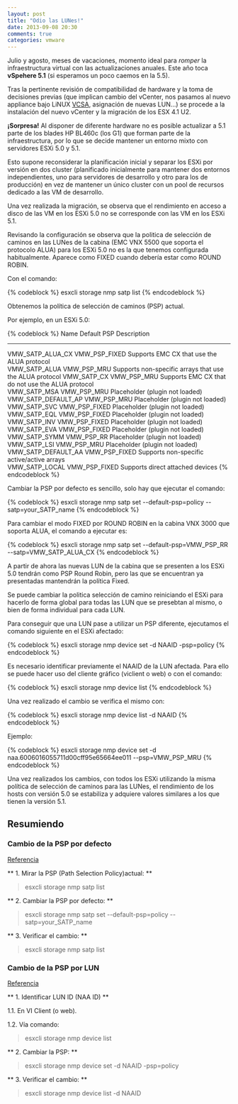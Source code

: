 ```yaml
---
layout: post
title: "Odio las LUNes!"
date: 2013-09-08 20:30
comments: true
categories: vmware
---
```

Julio y agosto, meses de vacaciones, momento ideal para *romper* la infraestructura virtual con las actualizaciones anuales. Este año toca **vSpehere 5.1** (si esperamos un poco caemos en la 5.5).

Tras la pertinente revisión de compatibilidad de hardware y la toma de decisiones previas (que implican cambio del vCenter, nos pasamos al nuevo appliance bajo LiNUX [VCSA](http://kb.vmware.com/selfservice/microsites/search.do?language=en_US&cmd=displayKC&externalId=2007619), asignación de nuevas LUN…) se procede a la instalación del nuevo vCenter y la migración de los ESX 4.1 U2.
<!-- more -->

**¡Sorpresa!** Al disponer de diferente hardware no es posible actualizar a 5.1 parte de los blades HP BL460c (los G1) que forman parte de la infraestructura, por lo que se decide mantener un entorno mixto con servidores ESXi 5.0 y 5.1.

Esto supone reconsiderar la planificación inicial y separar los ESXi por versión en dos cluster (planificado inicialmente para mantener dos entornos independientes, uno para servidores de desarrollo y otro para los de producción) en vez de mantener un único cluster con un pool de recursos dedicado a las VM de desarrollo.

Una vez realizada la migración, se observa que el rendimiento en acceso a disco de las VM en los ESXi 5.0 no se corresponde con las VM en los ESXi 5.1. 

Revisando la configuración se observa que la politica de selección de caminos en las LUNes de la cabina (EMC VNX 5500 que soporta el protocolo ALUA) para los ESXi 5.0 no es la que tenemos configurada habitualmente. Aparece como FIXED cuando debería estar como ROUND ROBIN.

Con el comando:

{% codeblock %}
esxcli storage nmp satp list
{% endcodeblock %}

Obtenemos la política de selección de caminos (PSP) actual. 

Por ejemplo, en un ESXi 5.0:

{% codeblock %}
Name                 Default PSP    Description
-------------------  -------------  -------------------------------------------------------   
VMW_SATP_ALUA_CX     VMW_PSP_FIXED     Supports EMC CX that use the ALUA protocol             
VMW_SATP_ALUA        VMW_PSP_MRU    Supports non-specific arrays that use the ALUA protocol
VMW_SATP_CX          VMW_PSP_MRU    Supports EMC CX that do not use the ALUA protocol      
VMW_SATP_MSA         VMW_PSP_MRU    Placeholder (plugin not loaded)                        
VMW_SATP_DEFAULT_AP  VMW_PSP_MRU    Placeholder (plugin not loaded)                        
VMW_SATP_SVC         VMW_PSP_FIXED  Placeholder (plugin not loaded)                        
VMW_SATP_EQL         VMW_PSP_FIXED  Placeholder (plugin not loaded)                        
VMW_SATP_INV         VMW_PSP_FIXED  Placeholder (plugin not loaded)                        
VMW_SATP_EVA         VMW_PSP_FIXED  Placeholder (plugin not loaded)                        
VMW_SATP_SYMM        VMW_PSP_RR     Placeholder (plugin not loaded)                        
VMW_SATP_LSI         VMW_PSP_MRU    Placeholder (plugin not loaded)                        
VMW_SATP_DEFAULT_AA  VMW_PSP_FIXED  Supports non-specific active/active arrays             
VMW_SATP_LOCAL       VMW_PSP_FIXED  Supports direct attached devices
{% endcodeblock %}

Cambiar la PSP por defecto es sencillo, solo hay que ejecutar el comando:

{% codeblock %}
esxcli storage nmp satp set --default-psp=policy --satp=your_SATP_name
{% endcodeblock %}

Para cambiar el modo FIXED por ROUND ROBIN en la cabina VNX 3000 que soporta ALUA, el comando a ejecutar es:

{% codeblock %}
esxcli storage nmp satp set --default-psp=VMW_PSP_RR --satp=VMW_SATP_ALUA_CX
{% endcodeblock %}

A partir de ahora las nuevas LUN de la cabina que se presenten a los ESXi 5.0 tendrán como PSP Round Robin, pero las que se encuentran ya presentadas mantendrán la política Fixed.

Se puede cambiar la politica selección de camino reiniciando el ESXi para hacerlo de forma global para todas las LUN que se presebtan al mismo, o bien de forma individual para cada LUN.

Para conseguir que una LUN pase a utilizar un PSP diferente, ejecutamos el comando siguiente en el ESXi afectado:

{% codeblock %}
esxcli storage nmp device set -d NAAID -psp=policy
{% endcodeblock %}

Es necesario identificar previamente el NAAID de la LUN afectada. Para ello se puede hacer uso del cliente gráfico (viclient o web) o con el comando:

{% codeblock %}
esxcli storage nmp device list
{% endcodeblock %}

Una vez realizado el cambio se verifica el mismo con:

{% codeblock %}
esxcli storage nmp device list -d NAAID
{% endcodeblock %}

Ejemplo:

{% codeblock %}
esxcli storage nmp device set -d naa.6006016055711d00cff95e65664ee011 --psp=VMW_PSP_MRU
{% endcodeblock %}

Una vez realizados los cambios, con todos los ESXi utilizando la misma política de selección de caminos para las LUNes, el rendimiento de los hosts con versión 5.0 se estabiliza y adquiere valores similares a los que tienen la versión 5.1.

## Resumiendo

### Cambio de la PSP por defecto

[Referencia](http://kb.vmware.com/selfservice/search.do?cmd=displayKC&docType=kc&docTypeID=DT_KB_1_1&externalId=1017760)

** 1. Mirar la PSP (Path Selection Policy)actual: **

> esxcli storage nmp satp list

** 2. Cambiar la PSP por defecto: **

> esxcli storage nmp satp set --default-psp=policy --satp=your_SATP_name

** 3. Verificar el cambio: **

> esxcli storage nmp satp list

### Cambio de la PSP por LUN

[Referencia](http://kb.vmware.com/selfservice/microsites/search.do?language=en_US&cmd=displayKC&externalId=1036189)

** 1. Identificar LUN ID (NAA ID) **

1.1. En VI Client (o web).

1.2. Vía comando:

> esxcli storage nmp device list

** 2. Cambiar la PSP: ** 

> esxcli storage nmp device set -d NAAID -psp=policy

** 3. Verificar el cambio: **

> esxcli storage nmp device list -d NAAID